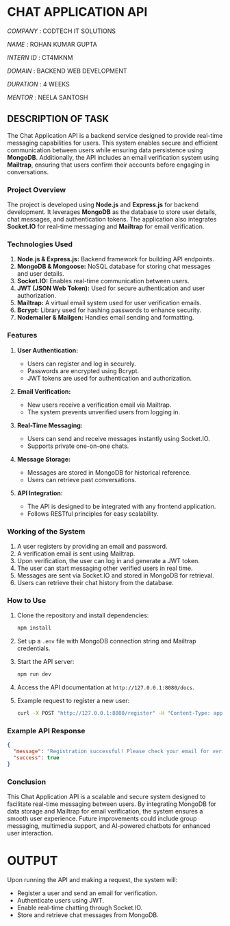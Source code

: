 # CHAT APPLICATION API

*COMPANY* : CODTECH IT SOLUTIONS

*NAME* : ROHAN KUMAR GUPTA

*INTERN ID* : CT4MKNM

*DOMAIN* : BACKEND WEB DEVELOPMENT

*DURATION* : 4 WEEKS

*MENTOR* : NEELA SANTOSH

## DESCRIPTION OF TASK

The Chat Application API is a backend service designed to provide real-time messaging capabilities for users. This system enables secure and efficient communication between users while ensuring data persistence using **MongoDB**. Additionally, the API includes an email verification system using **Mailtrap**, ensuring that users confirm their accounts before engaging in conversations.

### Project Overview

The project is developed using **Node.js** and **Express.js** for backend development. It leverages **MongoDB** as the database to store user details, chat messages, and authentication tokens. The application also integrates **Socket.IO** for real-time messaging and **Mailtrap** for email verification.

### Technologies Used

1. **Node.js & Express.js:** Backend framework for building API endpoints.
2. **MongoDB & Mongoose:** NoSQL database for storing chat messages and user details.
3. **Socket.IO:** Enables real-time communication between users.
4. **JWT (JSON Web Token):** Used for secure authentication and user authorization.
5. **Mailtrap:** A virtual email system used for user verification emails.
6. **Bcrypt:** Library used for hashing passwords to enhance security.
7. **Nodemailer & Mailgen:** Handles email sending and formatting.

### Features

1. **User Authentication:**
   - Users can register and log in securely.
   - Passwords are encrypted using Bcrypt.
   - JWT tokens are used for authentication and authorization.

2. **Email Verification:**
   - New users receive a verification email via Mailtrap.
   - The system prevents unverified users from logging in.

3. **Real-Time Messaging:**
   - Users can send and receive messages instantly using Socket.IO.
   - Supports private one-on-one chats.

4. **Message Storage:**
   - Messages are stored in MongoDB for historical reference.
   - Users can retrieve past conversations.

5. **API Integration:**
   - The API is designed to be integrated with any frontend application.
   - Follows RESTful principles for easy scalability.

### Working of the System

1. A user registers by providing an email and password.
2. A verification email is sent using Mailtrap.
3. Upon verification, the user can log in and generate a JWT token.
4. The user can start messaging other verified users in real time.
5. Messages are sent via Socket.IO and stored in MongoDB for retrieval.
6. Users can retrieve their chat history from the database.

### How to Use

1. Clone the repository and install dependencies:
   ```bash
   npm install
   ```
2. Set up a `.env` file with MongoDB connection string and Mailtrap credentials.

3. Start the API server:
   ```bash
   npm run dev
   ```
4. Access the API documentation at `http://127.0.0.1:8080/docs`.

5. Example request to register a new user:
   ```bash
   curl -X POST "http://127.0.0.1:8080/register" -H "Content-Type: application/json" -d '{"email":"user@example.com", "password":"securepassword"}'
   ```

### Example API Response

```json
{
  "message": "Registration successful! Please check your email for verification.",
  "success": true
}
```

### Conclusion

This Chat Application API is a scalable and secure system designed to facilitate real-time messaging between users. By integrating MongoDB for data storage and Mailtrap for email verification, the system ensures a smooth user experience. Future improvements could include group messaging, multimedia support, and AI-powered chatbots for enhanced user interaction.

# OUTPUT

Upon running the API and making a request, the system will:
- Register a user and send an email for verification.
- Authenticate users using JWT.
- Enable real-time chatting through Socket.IO.
- Store and retrieve chat messages from MongoDB.



